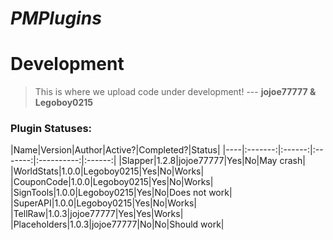 # <b><i>PMPlugins</i></b>
# Development

> This is where we upload code under development!
--- <b>jojoe77777 & Legoboy0215</b>

<h3>Plugin Statuses:</h3>
|Name|Version|Author|Active?|Completed?|Status|
|----|:-------:|:------:|:-------:|:----------:|:------:|
|Slapper|1.2.8|jojoe77777|Yes|No|May crash|
|WorldStats|1.0.0|Legoboy0215|Yes|No|Works|
|CouponCode|1.0.0|Legoboy0215|Yes|No|Works|
|SignTools|1.0.0|Legoboy0215|Yes|No|Does not work|
|SuperAPI|1.0.0|Legoboy0215|Yes|No|Works|
|TellRaw|1.0.3|jojoe77777|Yes|Yes|Works|
|Placeholders|1.0.3|jojoe77777|No|No|Should work|
